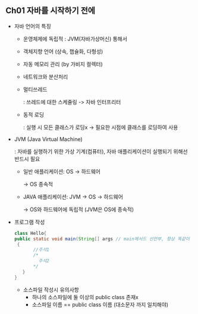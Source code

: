 ## Ch01 자바를 시작하기 전에

- 자바 언어의 특징
    - 운영체제에 독립적 :  JVM(자바가상머신) 통해서
    - 객체지향 언어 (상속, 챕슐화, 다형성)
    - 자동 메모리 관리 (by 가비지 컬렉터)
    - 네트워크와 분산처리
    - 멀티쓰레드
    
      : 쓰레드에 대한 스케쥴링 -> 자바 인터프리터
    - 동적 로딩
    
      : 실행 시 모든 클래스가 로딩x -> 필요한 시점에 클래스를 로딩하여 사용
      
- JVM (Java Virtual Machine)
    
    : 자바를 실행하기 위한 가상 기계(컴퓨터), 자바 애플리케이션이 실행되기 위해선 반드시 필요
    
    - 일반 애플리케이션: OS -> 하드웨어
      
      -> OS 종속적
      
    - JAVA 애플리케이션: JVM -> OS -> 하드웨어

       -> OS와 하드웨어에 독립적 (JVM은 OS에 종속적) 
    
- 프로그램 작성
     ```java
     class Hello{
    public static void main(String[] args // main메서드 선언부, 항상 똑같이 작성
      {
            //주석1
            /*
              주석2
            */
        }
     }
    ```
    - 소스파일 작성시 유의사항
      - 하나의 소스파일에 둘 이상의 public class 존재x
      - 소스파일 이름 == public class 이름 (대소문자 까지 일치해야)
